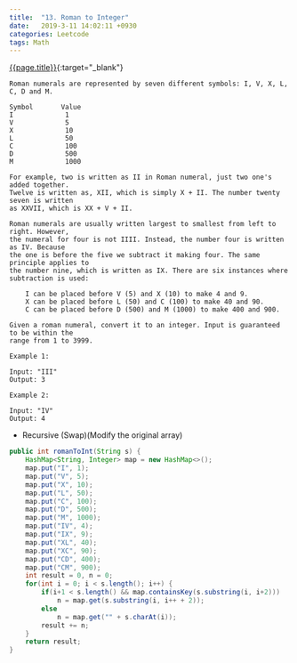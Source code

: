 ```yaml
---
title:  "13. Roman to Integer"
date:   2019-3-11 14:02:11 +0930
categories: Leetcode
tags: Math
---
```


[{{page.title}}](https://leetcode.com/problems/roman-to-integer/){:target="_blank"}

    Roman numerals are represented by seven different symbols: I, V, X, L, C, D and M.

    Symbol       Value
    I             1
    V             5
    X             10
    L             50
    C             100
    D             500
    M             1000

    For example, two is written as II in Roman numeral, just two one's added together.
    Twelve is written as, XII, which is simply X + II. The number twenty seven is written
    as XXVII, which is XX + V + II.

    Roman numerals are usually written largest to smallest from left to right. However,
    the numeral for four is not IIII. Instead, the number four is written as IV. Because
    the one is before the five we subtract it making four. The same principle applies to
    the number nine, which is written as IX. There are six instances where subtraction is used:

        I can be placed before V (5) and X (10) to make 4 and 9.
        X can be placed before L (50) and C (100) to make 40 and 90.
        C can be placed before D (500) and M (1000) to make 400 and 900.

    Given a roman numeral, convert it to an integer. Input is guaranteed to be within the
    range from 1 to 3999.

    Example 1:

    Input: "III"
    Output: 3

    Example 2:

    Input: "IV"
    Output: 4


* Recursive (Swap)(Modify the original array)

```java
public int romanToInt(String s) {
    HashMap<String, Integer> map = new HashMap<>();
    map.put("I", 1);
    map.put("V", 5);
    map.put("X", 10);
    map.put("L", 50);
    map.put("C", 100);
    map.put("D", 500);
    map.put("M", 1000);
    map.put("IV", 4);
    map.put("IX", 9);
    map.put("XL", 40);
    map.put("XC", 90);
    map.put("CD", 400);
    map.put("CM", 900);
    int result = 0, n = 0;
    for(int i = 0; i < s.length(); i++) {
        if(i+1 < s.length() && map.containsKey(s.substring(i, i+2)))
            n = map.get(s.substring(i, i++ + 2));
        else
            n = map.get("" + s.charAt(i));
        result += n;
    }
    return result;
}
```
